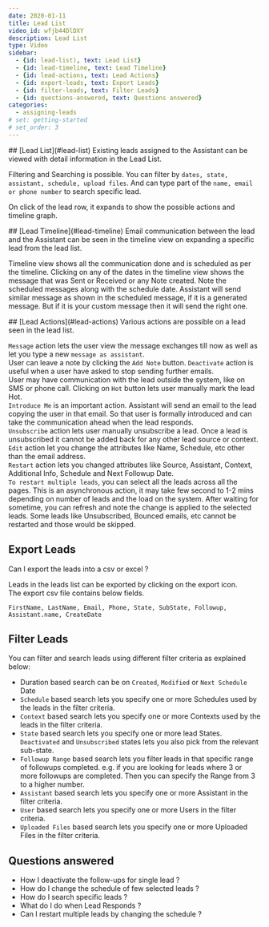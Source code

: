 ```yaml
---
date: 2020-01-11
title: Lead List
video_id: wfjb44DlDXY
description: Lead List
type: Video
sidebar:
  - {id: lead-list), text: Lead List}
  - {id: lead-timeline, text: Lead Timeline}
  - {id: lead-actions, text: Lead Actions}
  - {id: export-leads, text: Export Leads}
  - {id: filter-leads, text: Filter Leads}
  - {id: questions-answered, text: Questions answered}
categories:
  - assigning-leads
# set: getting-started
# set_order: 3
---
```


<a name="lead-list"/>
## [Lead List](#lead-list)
Existing leads assigned to the Assistant can be viewed with detail information in the Lead List.  

Filtering and Searching is possible. You can filter by `dates, state, assistant, schedule, upload files`. And can type part of the `name, email or phone number` to search specific lead.

On click of the lead row, it expands to show the possible actions and timeline graph.

<a name="lead-timeline"/>
## [Lead Timeline](#lead-timeline)
Email communication between the lead and the Assistant can be seen in the timeline view on expanding a specific lead from the lead list. 

Timeline view shows all the communication done and is scheduled as per the timeline. Clicking on any of the dates in the timeline view shows the message that was Sent or Received or any Note created. 
Note the scheduled messages along with the schedule date. Assistant will send similar message as shown in the scheduled message, if it is a generated message. But if it is your custom message then it will send the right one. 

<a name="lead-actions"/>
## [Lead Actions](#lead-actions)
Various actions are possible on a lead seen in the lead list. 

`Message` action lets the user view the message exchanges till now as well as let you type a new `message as assistant`.  
User can leave a note by clicking the `Add Note` button.
`Deactivate` action is useful when a user have asked to stop sending further emails.   
User may have communication with the lead outside the system, like on SMS or phone call. Clicking on `Hot` button lets user manually mark the lead Hot.  
`Introduce Me` is an important action. Assistant will send an email to the lead copying the user in that email. So that user is formally introduced and can take the communication ahead when the lead responds.   
`Unsubscribe` action lets user manually unsubscribe a lead. Once a lead is unsubscribed it cannot be added back for any other lead source or context.  
`Edit` action let you change the attributes like Name, Schedule, etc other than the email address.  
`Restart` action lets you changed attributes like Source, Assistant, Context, Additional Info, Schedule and Next Followup Date.  
`To restart multiple leads`, you can select all the leads across all the pages. This is an asynchronous action, it may take few second to 1-2 mins depending on number of leads and the load on the system. After waiting for sometime, you can refresh and note the change is applied to the selected leads. Some leads like Unsubscribed, Bounced emails, etc cannot be restarted and those would be skipped.  

## Export Leads
Can I export the leads into a csv or excel ?   

Leads in the leads list can be exported by clicking on the export icon.  
The export csv file contains below fields.

`FirstName, LastName, Email, Phone, State, SubState, Followup, Assistant.name, CreateDate` 

## Filter Leads
You can filter and search leads using different filter criteria as explained below:  
- Duration based search can be on `Created`, `Modified` or `Next Schedule` Date
- `Schedule` based search lets you specify one or more Schedules used by the leads in the filter criteria.
- `Context` based search lets you specify one or more Contexts used by the leads in the filter criteria.
- `State` based search lets you specify one or more lead States. `Deactivated` and `Unsubscribed` states lets you also pick from the relevant sub-state.
- `Followup Range` based search lets you filter leads in that specific range of followups completed. e.g. if you are looking for leads where 3 or more followups are completed. Then you can specify the Range from 3 to a higher number.
- `Assistant` based search lets you specify one or more Assistant in the filter criteria.
- `User` based search lets you specify one or more Users in the filter criteria.
- `Uploaded Files` based search lets you specify one or more Uploaded Files in the filter criteria.

## Questions answered
- How I deactivate the follow-ups for single lead ?
- How do I change the schedule of few selected leads ?
- How do I search specific leads ?
- What do I do when Lead Responds ?
- Can I restart multiple leads by changing the schedule ? 